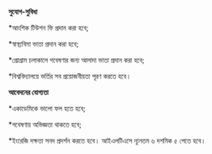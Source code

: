 **সুযোগ-সুবিধা**

\*আংশিক টিউশন ফি প্রদান করা হবে;

\*স্বাস্থ্যবিমা ভাতা প্রদান করা হবে;

\*প্রোগ্রাম চলাকালে গবেষণার জন্য আলাদা ভাতা প্রদান করা হবে;

\*বিশ্ববিদ্যালয়ে ভর্তির সব প্রয়োজনীয়তা পূরণ করতে হবে।

**আবেদনের যোগ্যতা**

\*একাডেমিকে ভালো ফল হতে হবে;

\*গবেষণায় অভিজ্ঞতা থাকতে হবে;

\*ইংরেজি দক্ষতা সনদ প্রদর্শন করতে হবে। আইএলটিএসে ন্যূনতম ৬ দশমিক ৫ পেতে হবে।
